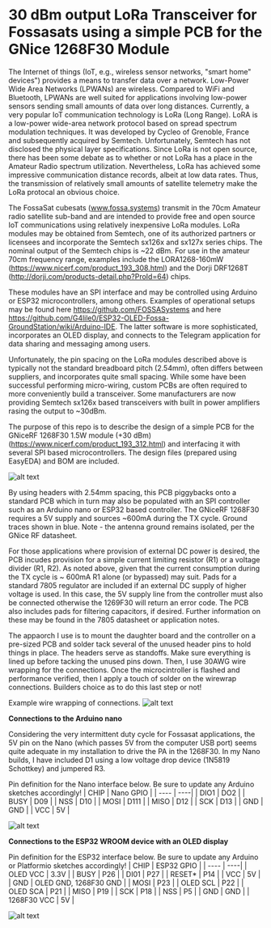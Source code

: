 # 30 dBm output LoRa Transceiver for Fossasats using a simple PCB for the GNice 1268F30 Module


The Internet of things (IoT, e.g., wireless sensor networks, "smart home" devices") provides a means to transfer data over a network. Low-Power Wide Area Networks (LPWANs) are wireless. Compared to WiFi and Bluetooth, LPWANs are well suited for applications involving low-power sensors sending small amounts of data over long distances. Currently, a very popular IoT communication technology is LoRa (Long Range).  LoRA is a low-power wide-area network protocol based on spread spectrum modulation techniques. It was developed by Cycleo of Grenoble, France and subsequently acquired by Semtech. Unfortunately, Semtech has not disclosed the physical layer specifications. Since LoRa is not open source, there has been some debate as to whether or not LoRa has a place in the Amateur Radio spectrum utilization.  Nevertheless, LoRa has achieved some impressive communication distance records, albeit at low data rates. Thus, the transmission of relatively small amounts of satellite telemetry make the LoRa protocal an obvious choice.

The FossaSat cubesats (www.fossa.systems) transmit in the 70cm Amateur radio satellite sub-band and are intended to provide free and open source IoT communications using relatively inexpensive LoRa modules.  LoRa modules may be obtained from Semtech, one of its authorized partners or licensees and incorporate the Semtech sx126x and sx127x series chips. The nominal output of the Semtech chips is ~22 dBm.  For use in the amateur 70cm frequency range, examples include the LORA1268-160mW (https://www.nicerf.com/product_193_308.html) and the Dorji DRF1268T (http://dorji.com/products-detail.php?ProId=64) chips.  

These modules have an SPI interface and may be controlled using Arduino or ESP32 microcontrollers, among others.  Examples of operational setups may be found here https://github.com/FOSSASystems and here https://github.com/G4lile0/ESP32-OLED-Fossa-GroundStation/wiki/Arduino-IDE.  The latter software is more sophisticated, incorporates an OLED display, and connects to the Telegram application for data sharing and messaging among users.

Unfortunately, the pin spacing on the LoRa modules described above is typically not the standard breadboard pitch (2.54mm), often differs between suppliers, and incorporates quite small spacing.  While some have been successful performing micro-wiring, custom PCBs are often required to more conveniently build a transceiver.  Some manufacturers are now providing Semtech sx126x based transceivers with built in power amplifiers rasing the output to ~30dBm.   

The purpose of this repo is to describe the design of a simple PCB for the GNiceRF 1268F30 1.5W module (+30 dBm) (https://www.nicerf.com/product_193_312.html) and interfacing it with several SPI based microcontrollers.  The design files (prepared using EasyEDA) and BOM are included.  

![alt text](https://github.com/N6RFM/LoRA-PCB/blob/master/pix/PCBv1.2.png)

By using headers with 2.54mm spacing, this PCB piggybacks onto a standard PCB which in turn may also be populated with an SPI controller such as an Arduino nano or ESP32 based controller.  The GNiceRF 1268F30 requires a 5V supply and sources ~600mA during the TX cycle. Ground traces shown in blue.  Note - the antenna ground remains isolated, per the GNice RF datasheet. 

For those applications where provision of external DC power is desired, the PCB incudes provision for a simple current limiting resistor (R1) or a voltage divider (R1, R2).  As noted above, given that the current consumption during the TX cycle is ~ 600mA R1 alone (or bypassed) may suit. Pads for a standard 7805 regulator are included if an external DC supply of higher voltage is used.  In this case, the 5V supply line from the controller must also be connected otherwise the 1269F30 will return an error code. The PCB also includes pads for filtering capacitors, if desired.  Further information on these may be found in the 7805 datasheet or application notes. 

The appaorch I use is to mount the daughter board and the controller on a pre-sized PCB and solder tack several of the unused header pins to hold things in place.  The headers serve as standoffs.  Make sure everything is lined up before tacking the unused pins down.  Then, I use 30AWG wire wrapping for the connections.  Once the microcintroller is flashed and performance verified, then I apply a touch of solder on the wirewrap connections.  Builders choice as to do this last step or not! 

Example wire wrapping of connections.
![alt text](https://github.com/N6RFM/LoRA-PCB/blob/master/pix/IMG_4491.png)

**Connections to the Arduino nano**

Considering the very intermittent duty cycle for Fossasat applications, the 5V pin on the Nano (which passes 5V from the computer USB port) seems quite adequate in my installation to drive the PA in the 1268F30. In my Nano builds, I have included D1 using a low voltage drop device (1N5819 Schottkey) and jumpered R3.

Pin definition for the Nano interface below.  Be sure to update any Arduino sketches accordingly!
| CHIP | Nano GPIO |
| ---- | ----|
| DIO1 | DO2 |
| BUSY | D09 |
| NSS  | D10 |
| MOSI | D111 |
| MISO | D12 |
| SCK  | D13 |
| GND  | GND |
| VCC  | 5V  |

![alt text](https://github.com/N6RFM/LoRA-PCB/blob/master/pix/IMG_4483.png)

**Connections to the ESP32 WROOM device with an OLED display**

Pin definition for the ESP32 interface below.  Be sure to update any Arduino or Platformio sketches accordingly!
| CHIP | ESP32 GPIO |
| ---- | ----|
| OLED VCC | 3.3V |
| BUSY | P26 |
| DI01  | P27 |
| RESET* | P14 |
| VCC | 5V |
| GND  | OLED GND, 1268F30 GND |
| MOSI | P23 |
| OLED SCL | P22 |
| OLED SCA | P21 |
| MISO | P19 |
| SCK | P18 |
| NSS | P5 |
| GND  | GND |
| 1268F30 VCC  | 5V  |


![alt text](https://github.com/N6RFM/LoRA-PCB/blob/master/pix/IMG_4444.png)
